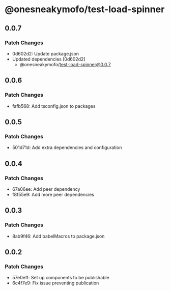 # @onesneakymofo/test-load-spinner

## 0.0.7

### Patch Changes

- 0d602d2: Update package.json
- Updated dependencies [0d602d2]
  - @onesneakymofo/test-load-spinner@0.0.7

## 0.0.6

### Patch Changes

- fafb568: Add tsconfig.json to packages

## 0.0.5

### Patch Changes

- 501d71d: Add extra dependencies and configuration

## 0.0.4

### Patch Changes

- 67a06ee: Add peer dependency
- f8f55e9: Add more peer dependencies

## 0.0.3

### Patch Changes

- 8ab9f46: Add babelMacros to package.json

## 0.0.2

### Patch Changes

- 57e0eff: Set up components to be publishable
- 6c4f7e9: Fix issue preventing publication

